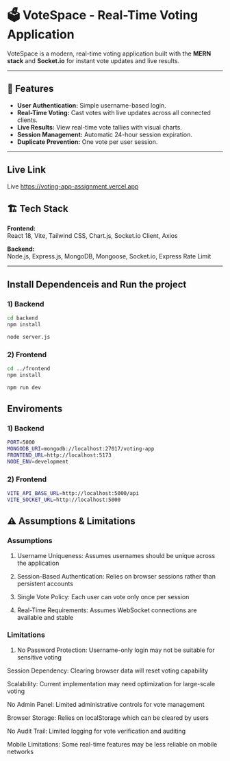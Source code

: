 # 🗳️ VoteSpace - Real-Time Voting Application

VoteSpace is a modern, real-time voting application built with the **MERN stack** and **Socket.io** for instant vote updates and live results.

---

## 🚀 Features

- **User Authentication:** Simple username-based login.
- **Real-Time Voting:** Cast votes with live updates across all connected clients.
- **Live Results:** View real-time vote tallies with visual charts.
- **Session Management:** Automatic 24-hour session expiration.
- **Duplicate Prevention:** One vote per user session.

---

## Live Link
Live https://voting-app-assignment.vercel.app

## 🏗️ Tech Stack

**Frontend:**  
React 18, Vite, Tailwind CSS, Chart.js, Socket.io Client, Axios  

**Backend:**  
Node.js, Express.js, MongoDB, Mongoose, Socket.io, Express Rate Limit  

---

## Install Dependenceis and Run the project
### 1) Backend
```bash
cd backend
npm install

node server.js
```
### 2) Frontend
```bash
cd ../frontend
npm install

npm run dev
```

## Enviroments
### 1) Backend
```bash
PORT=5000
MONGODB_URI=mongodb://localhost:27017/voting-app
FRONTEND_URL=http://localhost:5173
NODE_ENV=development
```

### 2) Frontend
```bash
VITE_API_BASE_URL=http://localhost:5000/api
VITE_SOCKET_URL=http://localhost:5000
```


## ⚠️ Assumptions & Limitations
### Assumptions
1) Username Uniqueness: Assumes usernames should be unique across the application

2) Session-Based Authentication: Relies on browser sessions rather than persistent accounts

3) Single Vote Policy: Each user can vote only once per session

4) Real-Time Requirements: Assumes WebSocket connections are available and stable

### Limitations
1) No Password Protection: Username-only login may not be suitable for sensitive voting

Session Dependency: Clearing browser data will reset voting capability

Scalability: Current implementation may need optimization for large-scale voting

No Admin Panel: Limited administrative controls for vote management

Browser Storage: Relies on localStorage which can be cleared by users

No Audit Trail: Limited logging for vote verification and auditing

Mobile Limitations: Some real-time features may be less reliable on mobile networks